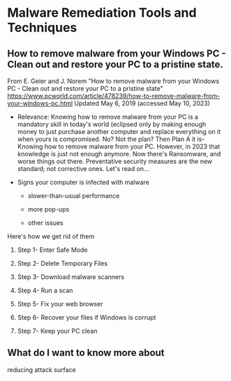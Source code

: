# Malware Remediation Tools and Techniques
## How to remove malware from your Windows PC - Clean out and restore your PC to a pristine state.
From E. Geier and J. Norem "How to remove malware from your Windows PC - Clean out and restore your PC to a pristine state" https://www.pcworld.com/article/478239/how-to-remove-malware-from-your-windows-pc.html Updated May 6, 2019 (accessed May 10, 2023)

* Relevance: Knowing how to remove malware from your PC is a mandatory skill in today's world (eclipsed only by making enough money to just purchase another computer and replace everything on it when yours is compromised. No? Not the plan? Then Plan A it is- Knowing how to remove malware from your PC. However, in 2023 that knowledge is just not enough anymore. Now there's Ransomware, and worse things out there. Preventative security measures are the new standard; not corrective ones. Let's read on...

* Signs your computer is infected with malware

  - slower-than-usual performance
   
  - more pop-ups
 
  - other issues

Here's how we get rid of them

1. Step 1- Enter Safe Mode

2. Step 2- Delete Temporary Files

3. Step 3- Download malware scanners

4. Step 4- Run a scan

5. Step 5- Fix your web browser

6. Step 6- Recover your files if Windows is corrupt

7. Step 7- Keep your PC clean 

## What do I want to know more about
reducing attack surface
